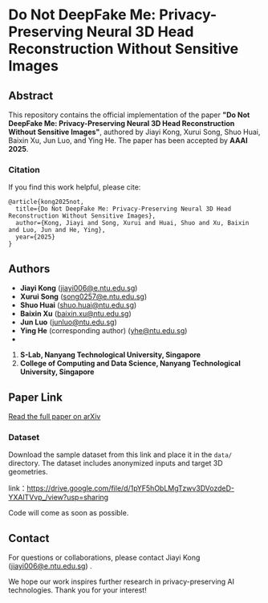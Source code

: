 # Do Not DeepFake Me: Privacy-Preserving Neural 3D Head Reconstruction Without Sensitive Images

## Abstract

This repository contains the official implementation of the paper **"Do Not DeepFake Me: Privacy-Preserving Neural 3D Head Reconstruction Without Sensitive Images"**, authored by Jiayi Kong, Xurui Song, Shuo Huai, Baixin Xu, Jun Luo, and Ying He. The paper has been accepted by **AAAI 2025**.

### Citation

If you find this work helpful, please cite:

```
@article{kong2025not,
  title={Do Not DeepFake Me: Privacy-Preserving Neural 3D Head Reconstruction Without Sensitive Images},
  author={Kong, Jiayi and Song, Xurui and Huai, Shuo and Xu, Baixin and Luo, Jun and He, Ying},
  year={2025}
}
```

## Authors

- **Jiayi Kong** (jiayi006@e.ntu.edu.sg)
- **Xurui Song** (song0257@e.ntu.edu.sg)
- **Shuo Huai** (shuo.huai@ntu.edu.sg)
- **Baixin Xu** (baixin.xu@ntu.edu.sg)
- **Jun Luo** (junluo@ntu.edu.sg)
- **Ying He** (corresponding author) (yhe@ntu.edu.sg)
- 

1. **S-Lab, Nanyang Technological University, Singapore**
2. **College of Computing and Data Science, Nanyang Technological University, Singapore**

## Paper Link

[Read the full paper on arXiv](https://arxiv.org/pdf/2312.04106v2)

### Dataset

Download the sample dataset from this link and place it in the `data/` directory. The dataset includes anonymized inputs and target 3D geometries.

link：https://drive.google.com/file/d/1pYF5hObLMgTzwv3DVozdeD-YXAlTVvp_/view?usp=sharing

Code will come as soon as possible.

## Contact

For questions or collaborations, please contact Jiayi Kong (jiayi006@e.ntu.edu.sg) .

We hope our work inspires further research in privacy-preserving AI technologies. Thank you for your interest!